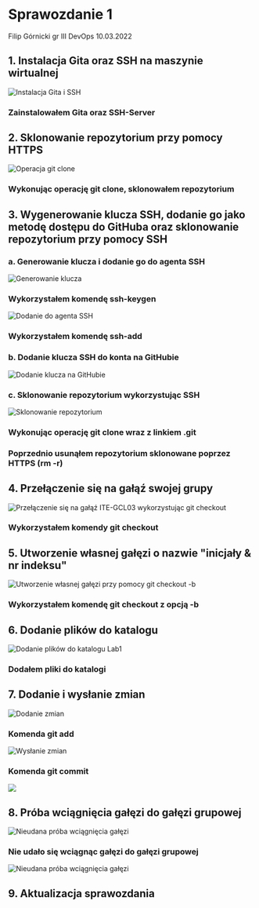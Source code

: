 ﻿# Sprawozdanie 1
Filip Górnicki gr III DevOps
10.03.2022

## 1. Instalacja Gita oraz SSH na maszynie wirtualnej

![Instalacja Gita i SSH](Obraz1.jpg)
### Zainstalowałem Gita oraz SSH-Server
## 2. Sklonowanie repozytorium przy pomocy HTTPS
![Operacja git clone](Obraz2.jpg)
### Wykonując operację git clone, sklonowałem repozytorium 
## 3. Wygenerowanie klucza SSH, dodanie go jako metodę dostępu do GitHuba oraz sklonowanie repozytorium przy pomocy SSH
### a. Generowanie klucza i dodanie go do agenta SSH
![Generowanie klucza](Obraz3.jpg)
### Wykorzystałem komendę ssh-keygen
![Dodanie do agenta SSH](Obraz4.jpg)
### Wykorzystałem komendę ssh-add
### b. Dodanie klucza SSH do konta na GitHubie
![Dodanie klucza na GitHubie](Obraz5.jpg)
### c. Sklonowanie repozytorium wykorzystując SSH
![Sklonowanie repozytorium](Obraz6.jpg)
### Wykonując operację git clone wraz z linkiem .git 
### Poprzednio usunąłem repozytorium sklonowane poprzez HTTPS (rm -r)
## 4. Przełączenie się na gałąź swojej grupy
![Przełączenie się na gałąź ITE-GCL03 wykorzystując git checkout](Obraz7.jpg)
### Wykorzystałem komendy git checkout
## 5. Utworzenie własnej gałęzi o nazwie "inicjały & nr indeksu"
![Utworzenie własnej gałęzi przy pomocy git checkout -b](Obraz8.jpg)
### Wykorzystałem komendę git checkout z opcją -b
## 6. Dodanie plików do katalogu
![Dodanie plików do katalogu Lab1](Obraz9.JPG)
### Dodałem pliki do katalogi
## 7. Dodanie i wysłanie zmian
![Dodanie zmian](Obraz10_2.JPG)
### Komenda git add
![Wysłanie zmian](Obraz10.JPG)
### Komenda git commit
![](Obraz11.JPG)
## 8. Próba wciągnięcia gałęzi do gałęzi grupowej
![Nieudana próba wciągnięcia gałęzi](Obraz12.JPG)
### Nie udało się wciągnąc gałęzi do gałęzi grupowej
![Nieudana próba wciągnięcia gałęzi](Obraz13.JPG)
## 9. Aktualizacja sprawozdania
